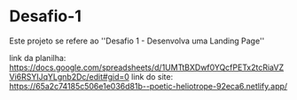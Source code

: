 # Desafio-1
Este projeto se refere ao ''Desafio 1 - Desenvolva uma Landing Page''

link da planilha: https://docs.google.com/spreadsheets/d/1UMTtBXDwf0YQcfPETx2tcRiaVZVi6RSYIJqYLgnb2Dc/edit#gid=0 
link do site: https://65a2c74185c506e1e036d81b--poetic-heliotrope-92eca6.netlify.app/
